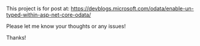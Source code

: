 This project is for post at: https://devblogs.microsoft.com/odata/enable-un-typed-within-asp-net-core-odata/

Please let me know your thoughts or any issues!

Thanks!
